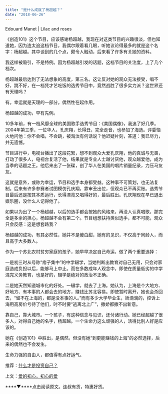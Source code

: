 ```yaml
---
title: "是什么成就了杨超越？"
date: "2018-06-26"
---
```


Edouard Manet | Lilac and roses

《创造101》这个节目，应该感谢杨超越，我现在对这类节目的兴趣很淡，但也知道她，因为连太追这档节目，我偶尔跟着看几眼，听她议论得最多的就是这个名字：杨超越。其中谈到的几个点，颇令人触动，后来看了许多有关她的资料。

我这样被吸引，不是特例。因为杨超越引发的话题，这档节目的关注度，上了几个档次。

杨超越最后达到了无法想象的高度，第三名。这让反对她的观众无法接受，唱不好，跳不好，在一档凭才艺吃饭的选秀节目中，竟然战胜了很多实力派？这世界还有天理吗？

有。幸运就是天理的一部分。偶然性在起作用。

杨超越的成功，早有先例。

10多年前，有一档风靡全球的美国歌手选秀节目：《美国偶像》，我追了好几季。2004年第三季，一位华人，孔庆翔，长得丑，完全走音，也参加了海选。评委恼火地问他：你不会唱，不会跳，被淘汰有何话说？他迟疑片刻，答道：我已尽力，并无遗憾。

节目进行中，电视台播出了这段花絮，想不到观众大爱孔庆翔，他的真诚与无畏，打动了很多人，电视台复活了他，结果就是专业人士越讨厌他，观众越爱他，成为当季的话题之王。他后来出了一张碟，创了华人在美国的唱片销量纪录，力压马友友。

这就是意外，或称为幸运，节目和选手本身都受益。这种事不可策划，也无法复制。后来有许多参赛者试图模仿孔庆翔，靠审丑出位，但观众已不再买账。选秀节目最后还是按其本质运行，长得漂亮又唱得好的，最后胜出。孔庆翔现在早已退出娱乐圈，没什么人记得他了。

如果以为出了一个杨超越，以后的选手都会按她的风格来，再没人认真唱歌，那完全是多余的担心，杨超越不会有第二个。节目组想扶持类似选手，都不可能，观众只会反感：这是想套路我？

杨超越的成功，有其必然性，她并不是傻白甜，她有的见识，不仅高于同龄人，而且高于大多数人。

作为一个苏北农村贫穷家庭的孩子，她早早决定自己命运，做了两个重要选择：

一是初三时从号称“痞子集中”的中学辍学，当她判断出教育对自己无用，只会对家庭造成负担以后，能够马上中止。而在多数成年人观念中，即使在质量低劣的中学混完义务教育，也是好的，辍学是绝对的政治不正确。

二是她天然知道城市化的好处。一辍学，就去了上海。她认为，上海是个大地方、好地方、有本事的人都会去的地方，赚钱比苏北容易。即使暂时离开，她也会杀回去，“留不在上海的，都是没本事的人。”而有多少大学毕业生，娇滴滴的，控诉上海用高房价亏待了他们，时不时要“逃离北上广”，撒娇都撒不出新意。

靠自己，靠大城市。一个孩子，有这种信念与见识，还付诸行动。她已经超越了很多人，对得自己她的名字，杨超越。一个生命力这么顽强的人，活得比别人好是应该的。

她在《创造101》中胜出，是偶然。但没有她“到更能赚钱的上海”的必然选择，后来的偶然也不会发生。

生命力强的自由人，都值得有点好运气。

推荐：[什么才是投资自己？](http://mp.weixin.qq.com/s?__biz=MjM5NDU0Mjk2MQ==&mid=2651624931&idx=1&sn=fe2863baa543098865333b507d5124b1&chksm=bd7e11fd8a0998ebd33b2ffdf9839fb1ac2cfe350d60e1b4789bbe44d8a8a71795e782664757&scene=21#wechat_redirect)

上文：[爱的初心，初心的爱](http://mp.weixin.qq.com/s?__biz=MjM5NDU0Mjk2MQ==&mid=2651628694&idx=1&sn=676c70843ca553cc1bf2b9820ace5f92&chksm=bd7e20888a09a99eea7b6edda498af53b389efe377055aaba14c4c10654d052f7d2a4844b96f&scene=21#wechat_redirect)

****▼****点击阅读原文。连叔有货，特惠好货。
